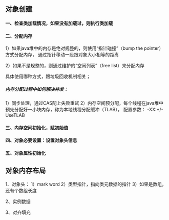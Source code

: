 ## 对象创建
#### 一、检查类加载情况，如果没有加载过，则执行类加载
#### 二、分配内存
1）如果java堆中的内存是绝对规整的，则使用“指针碰撞”（bump the pointer）方式分配内存，
通过指针移动一段跟对象大小相等的距离

2）如果不是规整的，则通过维护的“空闲列表”（free list）来分配内存

具体使用哪种方式，跟垃圾回收机制相关；

##### 内存分配过程中如何解决并发：
1）同步处理，通过CAS配上失败重试
2）内存空间预分配，每个线程在java堆中预先分配好一小块内存，称为本地线程分配缓冲（TLAB），
配置参数： -XX:+/-UseTLAB 

#### 三、内存空间初始化，赋初始值
#### 四、对象必要设置：设置对象头信息
#### 五、对象属性初始化


## 对象内存布局
1、对象头：
    1）mark word
    2）类型指针，指向类元数据的指针
    3）如果是数组，还有个数组长度
    
2、实例数据

3、对齐填充

